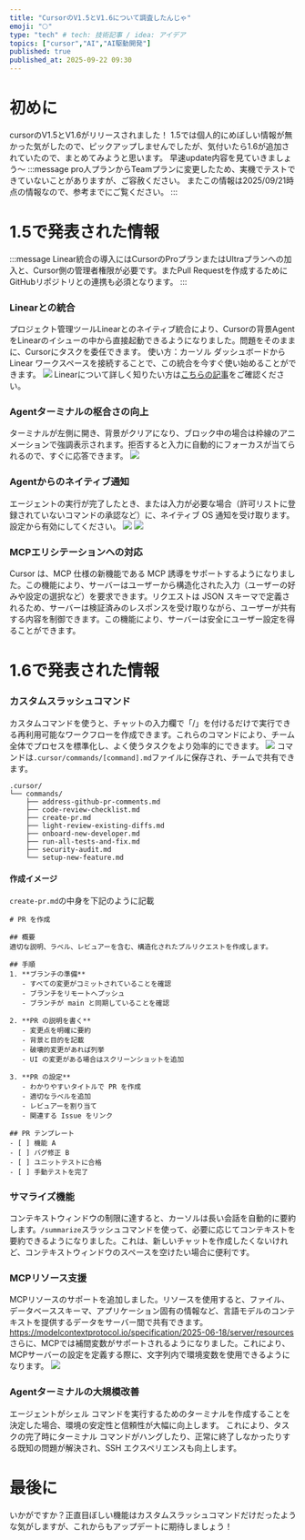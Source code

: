 ```yaml
---
title: "CursorのV1.5とV1.6について調査したんじゃ"
emoji: "🌕"
type: "tech" # tech: 技術記事 / idea: アイデア
topics: ["cursor","AI","AI駆動開発"]
published: true
published_at: 2025-09-22 09:30
---
```


# 初めに
cursorのV1.5とV1.6がリリースされました！
1.5では個人的にめぼしい情報が無かった気がしたので、ピックアップしませんでしたが、気付いたら1.6が追加されていたので、まとめてみようと思います。
早速update内容を見ていきましょう〜
:::message
pro人プランからTeamプランに変更したため、実機でテストできていないことがありますが、ご容赦ください。
またこの情報は2025/09/21時点の情報なので、参考までにご覧ください。
:::

# 1.5で発表された情報
:::message
Linear統合の導入にはCursorのProプランまたはUltraプランへの加入と、Cursor側の管理者権限が必要です。またPull Requestを作成するためにGitHubリポジトリとの連携も必須となります。
:::
### Linearとの統合
プロジェクト管理ツールLinearとのネイティブ統合により、﻿Cursorの背景AgentをLinearのイシューの中から直接起動できるようになりました。問題をそのままに、Cursorにタスクを委任できます。
使い方：カーソル ダッシュボードから Linear ワークスペースを接続することで、この統合を今すぐ使い始めることができます。
![](/images/cursor-update-v-1_6/1.png)
Linearについて詳しく知りたい方は[こちらの記事](https://zenn.dev/omegamaster/articles/cursor-linear)をご確認ください。

### Agentターミナルの枢合さの向上
ターミナルが左側に開き、背景がクリアになり、ブロック中の場合は枠線のアニメーションで強調表示されます。拒否すると入力に自動的にフォーカスが当てられるので、すぐに応答できます。
![](/images/cursor-update-v-1_6/2.png)

### Agentからのネイティブ通知
エージェントの実行が完了したとき、または入力が必要な場合（許可リストに登録されていないコマンドの承認など）に、ネイティブ OS 通知を受け取ります。設定から有効にしてください。
![](/images/cursor-update-v-1_6/4.png)
![](/images/cursor-update-v-1_6/3.png)

### MCPエリシテーションへの対応
Cursor は、MCP 仕様の新機能である MCP 誘導をサポートするようになりました。この機能により、サーバーはユーザーから構造化された入力（ユーザーの好みや設定の選択など）を要求できます。リクエストは JSON スキーマで定義されるため、サーバーは検証済みのレスポンスを受け取りながら、ユーザーが共有する内容を制御できます。この機能により、サーバーは安全にユーザー設定を得ることができます。

# 1.6で発表された情報
### カスタムスラッシュコマンド
カスタムコマンドを使うと、チャットの入力欄で「/」を付けるだけで実行できる再利用可能なワークフローを作成できます。これらのコマンドにより、チーム全体でプロセスを標準化し、よく使うタスクをより効率的にできます。
![](/images/cursor-update-v-1_6/5.png)
コマンドは`.cursor/commands/[command].md`ファイルに保存され、チームで共有できます。
```
.cursor/
└── commands/
    ├── address-github-pr-comments.md
    ├── code-review-checklist.md
    ├── create-pr.md
    ├── light-review-existing-diffs.md
    ├── onboard-new-developer.md
    ├── run-all-tests-and-fix.md
    ├── security-audit.md
    └── setup-new-feature.md
```
#### 作成イメージ
`create-pr.md`の中身を下記のように記載
```
# PR を作成

## 概要
適切な説明、ラベル、レビュアーを含む、構造化されたプルリクエストを作成します。

## 手順
1. **ブランチの準備**
   - すべての変更がコミットされていることを確認
   - ブランチをリモートへプッシュ
   - ブランチが main と同期していることを確認

2. **PR の説明を書く**
   - 変更点を明確に要約
   - 背景と目的を記載
   - 破壊的変更があれば列挙
   - UI の変更がある場合はスクリーンショットを追加

3. **PR の設定**
   - わかりやすいタイトルで PR を作成
   - 適切なラベルを追加
   - レビュアーを割り当て
   - 関連する Issue をリンク

## PR テンプレート
- [ ] 機能 A
- [ ] バグ修正 B
- [ ] ユニットテストに合格
- [ ] 手動テストを完了
```

### サマライズ機能
コンテキストウィンドウの制限に達すると、カーソルは長い会話を自動的に要約します。`/summarize`スラッシュコマンドを使って、必要に応じてコンテキストを要約できるようになりました。これは、新しいチャットを作成したくないけれど、コンテキストウィンドウのスペースを空けたい場合に便利です。

### MCPリソース支援
MCPリソースのサポートを追加しました。リソースを使用すると、ファイル、データベーススキーマ、アプリケーション固有の情報など、言語モデルのコンテキストを提供するデータをサーバー間で共有できます。
https://modelcontextprotocol.io/specification/2025-06-18/server/resources
さらに、MCPでは補間変数がサポートされるようになりました。これにより、MCPサーバーの設定を定義する際に、文字列内で環境変数を使用できるようになります。
![](/images/cursor-update-v-1_6/6.png)

### Agentターミナルの大規模改善
エージェントがシェル コマンドを実行するためのターミナルを作成することを決定した場合、環境の安定性と信頼性が大幅に向上します。
これにより、タスクの完了時にターミナル コマンドがハングしたり、正常に終了しなかったりする既知の問題が解決され、SSH エクスペリエンスも向上します。

# 最後に
いかがですか？正直目ぼしい機能はカスタムスラッシュコマンドだけだったような気がしますが、これからもアップデートに期待しましょう！